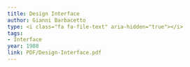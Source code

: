 ```yaml
---
title: Design Interface
author: Gianni Barbacetto
type: <i class="fa fa-file-text" aria-hidden="true"></i>
tags:
- Interface
year: 1988
link: PDF/Design-Interface.pdf
---
```

